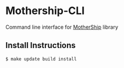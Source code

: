 # Mothership-CLI

Command line interface for [MotherShip](https://github.com/thecb4/MotherShip) library

## Install Instructions
```zsh
$ make update build install
```
